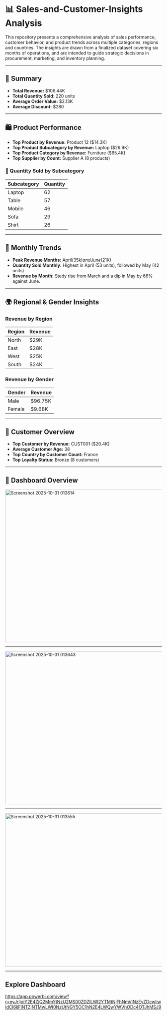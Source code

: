 # 📊 Sales-and-Customer-Insights Analysis

This repository presents a comprehensive analysis of sales performance, customer behavior, and product trends across multiple categories, regions and countries. The insights are drawn from a finalized dataset covering six months of operations, and are intended to guide strategic decisions in procurement, marketing, and inventory planning.

---

## 🧾 Summary

- **Total Revenue:** $106.44K  
- **Total Quantity Sold:** 220 units  
- **Average Order Value:** $2.13K  
- **Average Discount:** $280  

---

## 🛍️ Product Performance

- **Top Product by Revenue:** Product 12 ($14.3K)  
- **Top Product Subcategory by Revenue:** Laptop ($29.9K)  
- **Top Product Category by Revenue:** Furniture ($65.4K)  
- **Top Supplier by Count:** Supplier A (8 products)  

### 🔢 Quantity Sold by Subcategory
| Subcategory | Quantity |
|------------|----------|
| Laptop     | 62       |
| Table      | 57       |
| Mobile     | 46       |
| Sofa       | 29       |
| Shirt      | 26       |

---

## 📅 Monthly Trends

- **Peak Revenue Months:** April($35k) and June($21K)  
- **Quantity Sold Monthly:** Highest in April (53 units), followed by May (42 units)  
- **Revenue by Month:** Stedy rise from March and a dip in May by 66% against June.

---

## 🌍 Regional & Gender Insights

### Revenue by Region
| Region | Revenue |
|--------|---------|
| North  | $29K    |
| East   | $28K    |
| West   | $25K    |
| South  | $24K    |


### Revenue by Gender
| Gender | Revenue |
|--------|---------|
| Male   | $96.75K |
| Female | $9.68K  |

---

## 👥 Customer Overview

- **Top Customer by Revenue:** CUST001 ($20.4K)  
- **Average Customer Age:** 38  
- **Top Country by Customer Count:** France  
- **Top Loyalty Status:** Bronze (8 customers)  

---

## 📁 Dashboard Overview

<img width="850" height="489" alt="Screenshot 2025-10-31 013614" src="https://github.com/user-attachments/assets/ffda83a9-556d-4083-872e-72755fc155ec" />

---

<img width="855" height="490" alt="Screenshot 2025-10-31 013643" src="https://github.com/user-attachments/assets/a12e623d-b866-4e5e-b8e8-5cf218aea48f" />

---

<img width="841" height="491" alt="Screenshot 2025-10-31 013555" src="https://github.com/user-attachments/assets/0aa703dd-21a6-421e-b91e-46f9603877e1" />


---

## Explore Dashboard
https://app.powerbi.com/view?r=eyJrIjoiY2E4ZjQ2MmYtNzU2MS00ZDZlLWI2YTMtNjFhNmVlNzEyZDcwIiwidCI6IjFlNTZjNTMwLWI0NzUtNGY5OC1hN2E4LWQwYWVhODc4OTJhMSJ9



